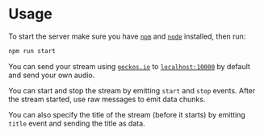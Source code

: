 # Usage

To start the server make sure you have [`npm`](https://www.npmjs.com)
and [`node`](https://nodejs.org) installed, then run:

```sh
npm run start
```

You can send your stream using [`geckos.io`](https://geckosio.github.io)
to [`localhost:10000`](localhost:10000) by default and send your own audio.

You can start and stop the stream by emitting `start` and `stop` events. After
the stream started, use raw messages to emit data chunks.

You can also specify the title of the stream (before it starts) by
emitting `title` event and sending the title as data.
